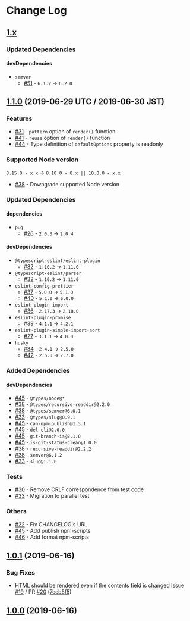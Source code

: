 # Change Log

## [1.x]

### Updated Dependencies

#### devDependencies

* `semver`
    * [#51] - `6.1.2` -> `6.2.0`

[1.x]: https://github.com/sounisi5011/metalsmith-pug-extra/compare/v1.1.0...HEAD
[#51]: https://github.com/sounisi5011/metalsmith-pug-extra/pull/51

## [1.1.0] (2019-06-29 UTC / 2019-06-30 JST)

### Features

* [#31] - `pattern` option of `render()` function
* [#41] - `reuse` option of `render()` function
* [#44] - Type definition of `defaultOptions` property is readonly

### Supported Node version

`8.15.0 - x.x` -> `8.10.0 - 8.x || 10.0.0 - x.x`

* [#38] - Downgrade supported Node version

### Updated Dependencies

#### dependencies

* `pug`
    * [#26] - `2.0.3` -> `2.0.4`

#### devDependencies

* `@typescript-eslint/eslint-plugin`
    * [#32] - `1.10.2` -> `1.11.0`
* `@typescript-eslint/parser`
    * [#32] - `1.10.2` -> `1.11.0`
* `eslint-config-prettier`
    * [#37] - `5.0.0` -> `5.1.0`
    * [#40] - `5.1.0` -> `6.0.0`
* `eslint-plugin-import`
    * [#36] - `2.17.3` -> `2.18.0`
* `eslint-plugin-promise`
    * [#39] - `4.1.1` -> `4.2.1`
* `eslint-plugin-simple-import-sort`
    * [#27] - `3.1.1` -> `4.0.0`
* `husky`
    * [#34] - `2.4.1` -> `2.5.0`
    * [#42] - `2.5.0` -> `2.7.0`

### Added Dependencies

#### devDependencies

* [#45] - `@types/node@*`
* [#38] - `@types/recursive-readdir@2.2.0`
* [#38] - `@types/semver@6.0.1`
* [#33] - `@types/slug@0.9.1`
* [#45] - `can-npm-publish@1.3.1`
* [#45] - `del-cli@2.0.0`
* [#45] - `git-branch-is@2.1.0`
* [#45] - `is-git-status-clean@1.0.0`
* [#38] - `recursive-readdir@2.2.2`
* [#38] - `semver@6.1.2`
* [#33] - `slug@1.1.0`

### Tests

* [#30] - Remove CRLF correspondence from test code
* [#33] - Migration to parallel test

### Others

* [#22] - Fix CHANGELOG's URL
* [#45] - Add publish npm-scripts
* [#46] - Add format npm-scripts

[1.1.0]: https://github.com/sounisi5011/metalsmith-pug-extra/compare/v1.0.1...v1.1.0
[#22]: https://github.com/sounisi5011/metalsmith-pug-extra/pull/22
[#26]: https://github.com/sounisi5011/metalsmith-pug-extra/pull/26
[#27]: https://github.com/sounisi5011/metalsmith-pug-extra/pull/27
[#30]: https://github.com/sounisi5011/metalsmith-pug-extra/pull/30
[#31]: https://github.com/sounisi5011/metalsmith-pug-extra/pull/31
[#32]: https://github.com/sounisi5011/metalsmith-pug-extra/pull/32
[#33]: https://github.com/sounisi5011/metalsmith-pug-extra/pull/33
[#34]: https://github.com/sounisi5011/metalsmith-pug-extra/pull/34
[#36]: https://github.com/sounisi5011/metalsmith-pug-extra/pull/36
[#37]: https://github.com/sounisi5011/metalsmith-pug-extra/pull/37
[#38]: https://github.com/sounisi5011/metalsmith-pug-extra/pull/38
[#39]: https://github.com/sounisi5011/metalsmith-pug-extra/pull/39
[#40]: https://github.com/sounisi5011/metalsmith-pug-extra/pull/40
[#41]: https://github.com/sounisi5011/metalsmith-pug-extra/pull/41
[#42]: https://github.com/sounisi5011/metalsmith-pug-extra/pull/42
[#44]: https://github.com/sounisi5011/metalsmith-pug-extra/pull/44
[#45]: https://github.com/sounisi5011/metalsmith-pug-extra/pull/45
[#46]: https://github.com/sounisi5011/metalsmith-pug-extra/pull/46

## [1.0.1] (2019-06-16)

[1.0.1]: https://github.com/sounisi5011/metalsmith-pug-extra/compare/v1.0.0...v1.0.1

### Bug Fixes

* HTML should be rendered even if the contents field is changed Issue [#19] / PR [#20] ([7ccb5f5])

[#19]: https://github.com/sounisi5011/metalsmith-pug-extra/issues/19
[#20]: https://github.com/sounisi5011/metalsmith-pug-extra/pull/20
[7ccb5f5]: https://github.com/sounisi5011/metalsmith-pug-extra/commit/7ccb5f5409b118a420182094bd8cdc04154ed8f1

## [1.0.0] (2019-06-16)

[1.0.0]: https://github.com/sounisi5011/metalsmith-pug-extra/compare/20f6a8ac62940b16018feb09b1ad88be024eeec1...v1.0.0
